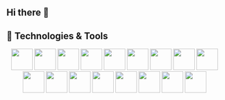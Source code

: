 ## Hi there 👋
## 🚀 Technologies & Tools  

<p align="center">
  <img src="https://cdn.jsdelivr.net/gh/devicons/devicon/icons/javascript/javascript-original.svg" width="50" height="50"/>
  <img src="https://cdn.jsdelivr.net/gh/devicons/devicon/icons/typescript/typescript-original.svg" width="50" height="50"/>
  <img src="https://cdn.jsdelivr.net/gh/devicons/devicon/icons/react/react-original.svg" width="50" height="50"/>
  <img src="https://cdn.jsdelivr.net/gh/devicons/devicon/icons/redux/redux-original.svg" width="50" height="50"/>
  <img src="https://cdn.jsdelivr.net/gh/devicons/devicon/icons/vuejs/vuejs-original.svg" width="50" height="50"/>
  <img src="https://cdn.jsdelivr.net/gh/devicons/devicon/icons/nodejs/nodejs-original.svg" width="50" height="50"/>
  <img src="https://cdn.jsdelivr.net/npm/simple-icons@v10/icons/express.svg" width="50" height="50"/>
  <img src="https://cdn.jsdelivr.net/gh/devicons/devicon/icons/mongodb/mongodb-original.svg" width="50" height="50"/>
  <img src="https://cdn.jsdelivr.net/gh/devicons/devicon/icons/docker/docker-original.svg" width="50" height="50"/>
  <img src="https://cdn.jsdelivr.net/gh/devicons/devicon/icons/git/git-original.svg" width="50" height="50"/>
  <img src="https://cdn.jsdelivr.net/gh/devicons/devicon/icons/electron/electron-original.svg" width="50" height="50"/>
  <img src="https://cdn.jsdelivr.net/gh/devicons/devicon/icons/vite/vite-original.svg" width="50" height="50"/>
  <img src="https://cdn.jsdelivr.net/gh/devicons/devicon/icons/yarn/yarn-original.svg" width="50" height="50"/>
  <img src="https://cdn.jsdelivr.net/gh/devicons/devicon/icons/npm/npm-original-wordmark.svg" width="50" height="50"/>
  <img src="https://cdn.jsdelivr.net/gh/devicons/devicon/icons/html5/html5-original.svg" width="50" height="50"/>
  <img src="https://cdn.jsdelivr.net/gh/devicons/devicon/icons/css3/css3-original.svg" width="50" height="50"/>
  <img src="https://cdn.jsdelivr.net/gh/devicons/devicon/icons/bun/bun-original.svg" width="50" height"50"/>
</p>
